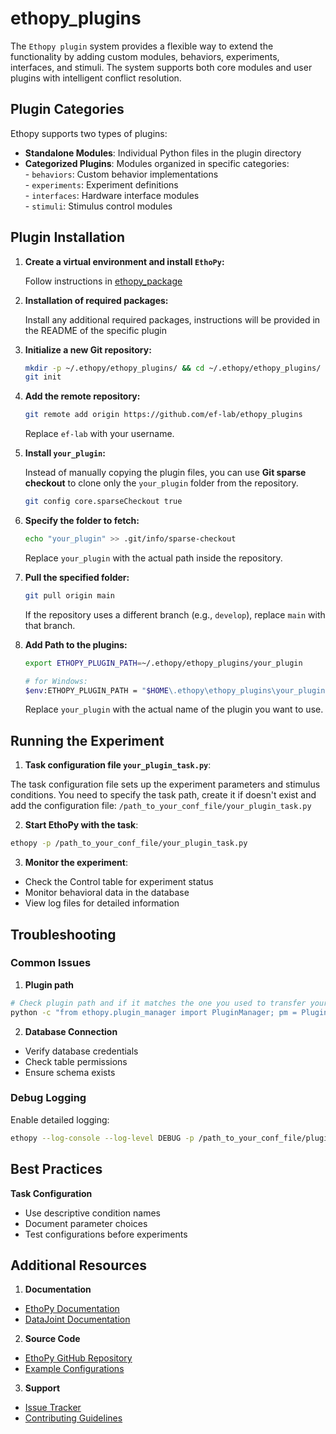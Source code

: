 # ethopy_plugins

The `Ethopy plugin` system provides a flexible way to extend the functionality by adding custom modules, behaviors, experiments, interfaces, and stimuli. The system supports both core modules and user plugins with intelligent conflict resolution.

## Plugin Categories

Ethopy supports two types of plugins:

- **Standalone Modules**: Individual Python files in the plugin directory
- **Categorized Plugins**: Modules organized in specific categories:\
  \- `behaviors`: Custom behavior implementations\
  \- `experiments`: Experiment definitions\
  \- `interfaces`: Hardware interface modules\
  \- `stimuli`: Stimulus control modules

## Plugin Installation

1. **Create a virtual environment and install `EthoPy`:**

   Follow instructions in [ethopy_package](https://ef-lab.github.io/ethopy_package/getting_started/#setting-up-a-virtual-environment)

2. **Installation of required packages:**

   Install any additional required packages, instructions will be provided in the README of the specific plugin 

3. **Initialize a new Git repository:**

   ```bash
   mkdir -p ~/.ethopy/ethopy_plugins/ && cd ~/.ethopy/ethopy_plugins/
   git init
   ```

4. **Add the remote repository:**

   ```bash
   git remote add origin https://github.com/ef-lab/ethopy_plugins
   ```
   Replace `ef-lab` with your username.

5. **Install `your_plugin`:**

   Instead of manually copying the plugin files, you can use **Git sparse checkout** to clone only the `your_plugin` folder from the repository.

   ```bash
   git config core.sparseCheckout true
   ```

6. **Specify the folder to fetch:**

   ```bash
   echo "your_plugin" >> .git/info/sparse-checkout
   ```
   Replace `your_plugin` with the actual path inside the repository.

7. **Pull the specified folder:**

   ```bash
   git pull origin main
   ```
   If the repository uses a different branch (e.g., `develop`), replace `main` with that branch.

8. **Add Path to the plugins:**

   ```bash
   export ETHOPY_PLUGIN_PATH=~/.ethopy/ethopy_plugins/your_plugin

   # for Windows:
   $env:ETHOPY_PLUGIN_PATH = "$HOME\.ethopy\ethopy_plugins\your_plugin"
   ```
   Replace `your_plugin` with the actual name of the plugin you want to use.

## Running the Experiment

1. **Task configuration file `your_plugin_task.py`**:

The task configuration file sets up the experiment parameters and stimulus conditions. You need to specify the task path, create it if doesn't exist and add the configuration file: `/path_to_your_conf_file/your_plugin_task.py`

2. **Start EthoPy with the task**:

```bash
ethopy -p /path_to_your_conf_file/your_plugin_task.py
```

3. **Monitor the experiment**:
- Check the Control table for experiment status
- Monitor behavioral data in the database
- View log files for detailed information


## Troubleshooting

### Common Issues

1. **Plugin path**
```bash
# Check plugin path and if it matches the one you used to transfer your files
python -c "from ethopy.plugin_manager import PluginManager; pm = PluginManager(); print(pm._plugin_paths)"
```

2. **Database Connection**
- Verify database credentials
- Check table permissions
- Ensure schema exists

### Debug Logging

Enable detailed logging:
```bash
ethopy --log-console --log-level DEBUG -p /path_to_your_conf_file/plugin_task.py
```

## Best Practices

**Task Configuration**
- Use descriptive condition names
- Document parameter choices
- Test configurations before experiments

## Additional Resources

1. **Documentation**
- [EthoPy Documentation](https://ef-lab.github.io/ethopy_package/)
- [DataJoint Documentation](https://docs.datajoint.org/)

2. **Source Code**
- [EthoPy GitHub Repository](https://github.com/ef-lab/ethopy_package)
- [Example Configurations](https://github.com/ef-lab/ethopy_package/tree/main/src/ethopy/task)

3. **Support**
- [Issue Tracker](https://github.com/ef-lab/ethopy_package/issues)
- [Contributing Guidelines](https://github.com/ef-lab/ethopy_package/blob/main/CONTRIBUTING.md)
